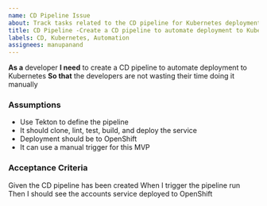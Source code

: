 ```yaml
---
name: CD Pipeline Issue
about: Track tasks related to the CD pipeline for Kubernetes deployment
title: CD Pipeline -Create a CD pipeline to automate deployment to Kubernetes
labels: CD, Kubernetes, Automation
assignees: manupanand
---
```


**As a** developer
**I need** to create a CD pipeline to automate deployment to Kubernetes
**So that** the developers are not wasting their time doing it manually
### Assumptions
* Use Tekton to define the pipeline
* It should clone, lint, test, build, and deploy the service
* Deployment should be to OpenShift
* It can use a manual trigger for this MVP
### Acceptance Criteria
Given the CD pipeline has been created
When I trigger the pipeline run
Then I should see the accounts service deployed to OpenShift

